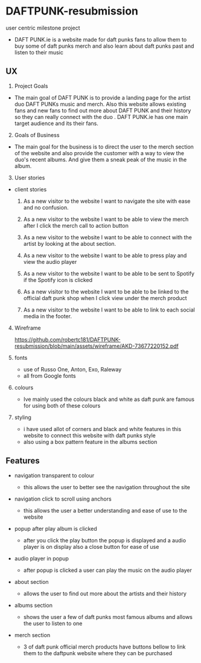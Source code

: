 # DAFTPUNK-resubmission

user centric milestone project

* DAFT PUNK.ie is a website made for daft punks fans to allow them to buy some of daft punks merch and 
  also learn about daft punks past and listen to their music

## UX


1. Project Goals

* The main goal of DAFT PUNK is to provide a landing page for the artist duo DAFT PUNKs music and merch.
  Also this website allows existing fans and new fans to find out more about DAFT PUNK and their history so 
  they can really connect with the duo . DAFT PUNK.ie has one main target audience and its their fans.

2. Goals of Business

* The main goal for the business is to direct the user to the merch section of the website and also provide the 
  customer with a way to view the duo's recent albums. And give them a sneak peak of the music in the album.

3. User stories


* client stories

    1. As a new visitor to the website I want to navigate the site with ease and no confusion.

    2. As a new visitor to the website I want to be able to view the merch after I click the merch call to action button

    3. As a new visitor to the website I want to be able to connect with the artist by looking at the about section.

    4. As a new visitor to the website I want to be able to press play and view the audio player 

    5. As a new visitor to the website I want to be able to be sent to Spotify if the Spotify icon is clicked 

    6. As a new visitor to the website I want to be able to be linked to the official daft punk shop when I click view under the merch product

    7. As a new visitor to the website I want to be able to link to each social media in the footer.

4. Wireframe

    https://github.com/robertc181/DAFTPUNK-resubmission/blob/main/assets/wireframe/AKD-73677220152.pdf

5. fonts

    * use of Russo One, Anton, Exo, Raleway
    * all from Google fonts

6. colours

    * Ive mainly used the colours black and white as daft punk are famous for using both of these colours

7. styling

    * i have used allot of corners and black and white features in this website to connect this website with daft punks style
    * also using a box pattern feature in the albums section 

## Features 

* navigation transparent to colour

    * this allows the user to better see the navigation throughout the site

* navigation click to scroll using anchors

    * this allows the user a better understanding and ease of use to the website

* popup after play album is clicked 

    * after you click the play button the popup is displayed and a audio player is on display also a close button for ease of use

* audio player in popup 

    * after popup is clicked a user can play the music on the audio player

* about section

    * allows the user to find out more about the artists and their history

* albums section

    * shows the user a few of daft punks most famous albums and allows the user to listen to one

* merch section 

    * 3 of daft punk official merch products have buttons bellow to link them to the daftpunk website where they can be purchased